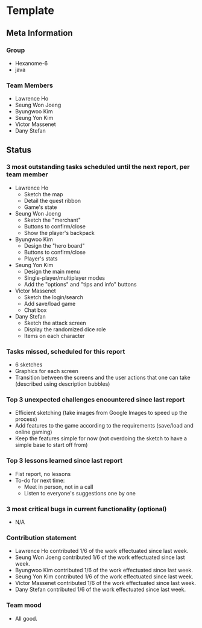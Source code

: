 # Template

## Meta Information

### Group

 * Hexanome-6
 * java

### Team Members

 * Lawrence Ho
 * Seung Won Joeng
 * Byungwoo Kim
 * Seung Yon Kim
 * Victor Massenet
 * Dany Stefan

## Status

### 3 most outstanding tasks scheduled until the next report, per team member

 * Lawrence Ho
   * Sketch the map
   * Detail the quest ribbon
   * Game's state
 * Seung Won Joeng
   * Sketch the "merchant"
   * Buttons to confirm/close
   * Show the player's backpack
 * Byungwoo Kim
   * Design the "hero board"
   * Buttons to confirm/close
   * Player's stats
 * Seung Yon Kim
   * Design the main menu
   * Single-player/multiplayer modes
   * Add the "options" and "tips and info" buttons
 * Victor Massenet
   * Sketch the login/search
   * Add save/load game
   * Chat box
 * Dany Stefan
   * Sketch the attack screen
   * Display the randomized dice role
   * Items on each character

### Tasks missed, scheduled for this report

 * 6 sketches
 * Graphics for each screen
 * Transition between the screens and the user actions that one can take (described using description bubbles)

### Top 3 unexpected challenges encountered since last report

 * Efficient sketching (take images from Google Images to speed up the process)
 * Add features to the game according to the requirements (save/load and online gaming)
 * Keep the features simple for now (not overdoing the sketch to have a simple base to start off from)

### Top 3 lessons learned since last report

 * Fist report, no lessons
 * To-do for next time:
   * Meet in person, not in a call
   * Listen to everyone's suggestions one by one

### 3 most critical bugs in current functionality (optional)

 * N/A

### Contribution statement

 * Lawrence Ho contributed 1/6 of the work effectuated since last week.
 * Seung Won Joeng contributed 1/6 of the work effectuated since last week.
 * Byungwoo Kim contributed 1/6 of the work effectuated since last week.
 * Seung Yon Kim contributed 1/6 of the work effectuated since last week.
 * Victor Massenet contributed 1/6 of the work effectuated since last week.
 * Dany Stefan contributed 1/6 of the work effectuated since last week.

### Team mood

 * All good.